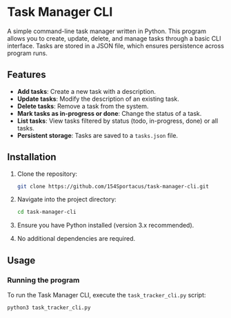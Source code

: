 # Task Manager CLI

A simple command-line task manager written in Python. This program allows you to create, update, delete, and manage tasks through a basic CLI interface. Tasks are stored in a JSON file, which ensures persistence across program runs.

## Features

- **Add tasks**: Create a new task with a description.
- **Update tasks**: Modify the description of an existing task.
- **Delete tasks**: Remove a task from the system.
- **Mark tasks as in-progress or done**: Change the status of a task.
- **List tasks**: View tasks filtered by status (todo, in-progress, done) or all tasks.
- **Persistent storage**: Tasks are saved to a `tasks.json` file.

## Installation

1. Clone the repository:

    ```bash
    git clone https://github.com/154Sportacus/task-manager-cli.git
    ```

2. Navigate into the project directory:

    ```bash
    cd task-manager-cli
    ```

3. Ensure you have Python installed (version 3.x recommended).

4. No additional dependencies are required.

## Usage

### Running the program

To run the Task Manager CLI, execute the `task_tracker_cli.py` script:

```bash
python3 task_tracker_cli.py
